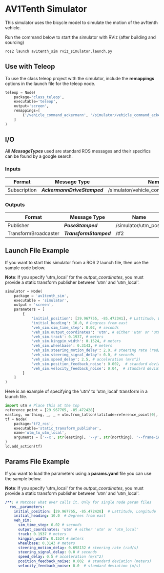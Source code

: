 # AV1Tenth Simulator
This simulator uses the bicycle model to simulate the motion of the av1tenth vehicle.

Run the command below to start the simulator with RViz (after building and sourcing)

```bash
ros2 launch av1tenth_sim rviz_simulator.launch.py
```

## Use with Teleop
To use the class teleop project with the simulator, include the **remappings** options in the launch file for the teleop node.

```python
teleop = Node(
    package='class_teleop',
    executable='teleop',
    output='screen',
    remappings=[
        ('/vehicle_command_ackermann', '/simulator/vehicle_command_ackermann')
    ]
)
```
## I/O
All ***MessageTypes*** used are standard ROS messages and their specifics can be found by a google search.

### Inputs
| Format       | Message Type                | Name                                 |
|--------------|-----------------------------|--------------------------------------|
| Subscription | ***AckermannDriveStamped*** | /simulator/vehicle_command_ackermann |

### Outputs
| Format               | Message Type           | Name                |
|----------------------|------------------------|---------------------|
| Publisher            | ***PoseStamped***      | /simulator/utm_pose |
| TransformBroadcaster | ***TransformStamped*** | /tf2                |


## Launch File Example
If you want to start this simulator from a ROS 2 launch file, then use the sample code below.

**Note**: If you specify 'utm_local' for the *output_coordinates*, you must provide a static transform publisher
between 'utm' and 'utm_local'.

```Python
simulator = Node(
    package = 'av1tenth_sim',
    executable = 'simulator',
    output = 'screen',
    parameters = [
        {
            'initial_position': [29.967755, -85.472341], # Lattitude, Longitude
            'initial_heading': 10.0, # Degrees from east
            'veh_sim.sim_time_step': 0.02, # seconds
            'veh_sim.output_coordinates': 'utm', # either 'utm' or 'utm_local'
            'veh_sim.track': 0.1937, # meters
            'veh_sim.kingpin_width': 0.1524, # meters
            'veh_sim.wheelbase': 0.3143, # meters
            'veh_sim.steering_motion_delay': 2.0, # steering rate (rad/s)
            'veh_sim.steering_signal_delay': 0.0, # seconds
            'veh_sim.speed_delay': 2.5, # acceleration (m/s^2)
            'veh_sim.position_feedback_noise': 0.002,  # standard deviation (meters)
            'veh_sim.velocity_feedback_noise': 0.04,  # standard deviation (m/s)
        }
    ]
)
```

Here is an example of specifying the 'utm' to 'utm_local' transform in a launch file.
```Python
import utm # Place this at the top
reference_point = [29.967765, -85.472428]
easting, northing, _, _ = utm.from_latlon(latitude=reference_point[0], longitude=reference_point[1])
tf = Node(
    package='tf2_ros',
    executable='static_transform_publisher',
    name='utm_to_utm_local',
    arguments = ['--x', str(easting), '--y', str(northing), '--frame-id', 'utm', '--child-frame-id', 'utm_local']
)
ld.add_action(tf)
```

## Params File Example
If you want to load the parameters using a **params.yaml** file you can use the sample below.

**Note**: If you specify 'utm_local' for the *output_coordinates*, you must provide a static transform publisher
between 'utm' and 'utm_local'.

```Yaml
/**: # Matches what ever calls it. Only for single node param files
  ros__parameters:
    initial_position: [29.967765, -85.472428]  # Lattitude, Longitude
    initial_heading: 10.0  # Degrees from east
    veh_sim:
      sim_time_step: 0.02 # seconds
      output_coordinates: 'utm' # either 'utm' or 'utm_local'
      track: 0.1937 # meters
      kingpin_width: 0.1524 # meters
      wheelbase: 0.3143 # meters
      steering_motion_delay: 0.698132 # steering rate (rad/s)
      steering_signal_delay: 0.0 # seconds
      speed_delay: 0.5 # acceleration (m/s^2)
      position_feedback_noise: 0.002  # standard deviation (meters)
      velocity_feedback_noise: 0.0  # standard deviation (m/s)
```